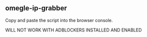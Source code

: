 ## omegle-ip-grabber

Copy and paste the script into the browser console.

WILL NOT WORK WITH ADBLOCKERS INSTALLED AND ENABLED
